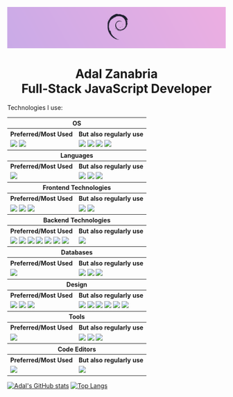 ![Cover Image](./assets/debian-magenta-pink-1_3.png)

<h1 align=center>
  Adal Zanabria
  <br />
  Full-Stack JavaScript Developer
</h1>

<p>Technologies I use:</p>

<table>
  <tr class="header1">
    <th colspan="2">OS</th>
  </tr>
  <tr class="header2">
    <th>Preferred/Most Used</th>
    <th>But also regularly use</th>
  </tr>
  <tr class="content">
    <td>
      <img src="https://img.shields.io/badge/Debian-D70A53?style=for-the-badge&logo=debian&logoColor=white"/>
      <img src="https://img.shields.io/badge/Windows-0078D6?style=for-the-badge&logo=windows&logoColor=white" />
    </td>
    <td>
      <img src="https://img.shields.io/badge/Arch%20Linux-1793D1?logo=arch-linux&logoColor=fff&style=for-the-badge" />
      <img src="https://img.shields.io/badge/Fedora-294172?style=for-the-badge&logo=fedora&logoColor=white" />
      <img src="https://img.shields.io/badge/Ubuntu-E95420?style=for-the-badge&logo=ubuntu&logoColor=white" />
      <img src="https://img.shields.io/badge/Android-3DDC84?style=for-the-badge&logo=android&logoColor=white" />
    </td>
  </tr>
  <tr class="header1">
    <th colspan="2">Languages</th>
  </tr>
  <tr class="header2">
    <th>Preferred/Most Used</th>
    <th>But also regularly use</th>
  </tr>
  <tr class="content">
    <td>
      <img src="https://img.shields.io/badge/typescript-%23007ACC.svg?style=for-the-badge&logo=typescript&logoColor=white" />
    </td>
    <td>
      <img src="https://img.shields.io/badge/javascript-%23323330.svg?style=for-the-badge&logo=javascript&logoColor=%23F7DF1E" />
      <img src="https://img.shields.io/badge/html5-%23E34F26.svg?style=for-the-badge&logo=html5&logoColor=white" />
      <img src="https://img.shields.io/badge/css3-%231572B6.svg?style=for-the-badge&logo=css3&logoColor=white" />
    </td>
  </tr>
  <tr class="header1">
    <th colspan="2">Frontend Technologies</th>
  </tr>
  <tr class="header2">
    <th>Preferred/Most Used</th>
    <th>But also regularly use</th>
  </tr>
  <tr class="content">
    <td>
      <img src="https://img.shields.io/badge/react-%2320232a.svg?style=for-the-badge&logo=react&logoColor=%2361DAFB" />
      <img src="https://img.shields.io/badge/Next-black?style=for-the-badge&logo=next.js&logoColor=white" />
      <img src="https://img.shields.io/badge/tailwindcss-%2338B2AC.svg?style=for-the-badge&logo=tailwind-css&logoColor=white" />
    </td>
    <td>
      <img src="https://img.shields.io/badge/bootstrap-%23563D7C.svg?style=for-the-badge&logo=bootstrap&logoColor=white" />
      <img src="https://img.shields.io/badge/vite-%23646CFF.svg?style=for-the-badge&logo=vite&logoColor=white" />
    </td>
  </tr>
  <tr class="header1">
    <th colspan="2">Backend Technologies</th>
  </tr>
  <tr class="header2">
    <th>Preferred/Most Used</th>
    <th>But also regularly use</th>
  </tr>
  <tr class="content">
    <td>
      <img src="https://img.shields.io/badge/node.js-6DA55F?style=for-the-badge&logo=node.js&logoColor=white" />
      <img src="https://img.shields.io/badge/express.js-%23404d59.svg?style=for-the-badge&logo=express&logoColor=%2361DAFB" />
      <img src="https://img.shields.io/badge/Sequelize-52B0E7?style=for-the-badge&logo=Sequelize&logoColor=white" />
      <img src="https://img.shields.io/badge/JWT-black?style=for-the-badge&logo=JSON%20web%20tokens" />
      <img src="https://img.shields.io/badge/Insomnia-black?style=for-the-badge&logo=insomnia&logoColor=5849BE" />
      <img src="https://img.shields.io/badge/docker-%230db7ed.svg?style=for-the-badge&logo=docker&logoColor=white" />
      <img src="https://img.shields.io/badge/nginx-%23009639.svg?style=for-the-badge&logo=nginx&logoColor=white" />
    </td>
    <td>
      <img src="https://img.shields.io/badge/Next-black?style=for-the-badge&logo=next.js&logoColor=white" />
    </td>
  </tr>
  <tr class="header1">
    <th colspan="2">Databases</th>
  </tr>
  <tr class="header2">
    <th>Preferred/Most Used</th>
    <th>But also regularly use</th>
  </tr>
  <tr class="content">
    <td>
      <img src="https://img.shields.io/badge/postgres-%23316192.svg?style=for-the-badge&logo=postgresql&logoColor=white" />
    </td>
    <td>
      <img src="https://img.shields.io/badge/MariaDB-003545?style=for-the-badge&logo=mariadb&logoColor=white" />
      <img src="https://img.shields.io/badge/mysql-%2300f.svg?style=for-the-badge&logo=mysql&logoColor=white" />
      <img src="https://img.shields.io/badge/Microsoft%20SQL%20Sever-CC2927?style=for-the-badge&logo=microsoft%20sql%20server&logoColor=white" />
    </td>
  </tr>
  <tr class="header1">
    <th colspan="2">Design</th>
  </tr>
  <tr class="header2">
    <th>Preferred/Most Used</th>
    <th>But also regularly use</th>
  </tr>
  <tr class="content">
    <td>
      <img src="https://img.shields.io/badge/adobe%20illustrator-%23FF9A00.svg?style=for-the-badge&logo=adobe%20illustrator&logoColor=white" />
      <img src="https://img.shields.io/badge/adobe%20photoshop-%2331A8FF.svg?style=for-the-badge&logo=adobe%20photoshop&logoColor=white" />
      <img src="https://img.shields.io/badge/figma-%23F24E1E.svg?style=for-the-badge&logo=figma&logoColor=white" /> 
    </td>
    <td>
      <img src="https://img.shields.io/badge/Adobe%20InDesign-49021F?style=for-the-badge&logo=adobeindesign&logoColor=white" />
      <img src="https://img.shields.io/badge/Adobe%20Premiere%20Pro-9999FF.svg?style=for-the-badge&logo=Adobe%20Premiere%20Pro&logoColor=white" />
      <img src="https://img.shields.io/badge/Adobe%20Lightroom-31A8FF.svg?style=for-the-badge&logo=Adobe%20Lightroom&logoColor=white" />
      <img src="https://img.shields.io/badge/Adobe%20XD-470137?style=for-the-badge&logo=Adobe%20XD&logoColor=#FF61F6" />
      <img src="https://img.shields.io/badge/Gimp-657D8B?style=for-the-badge&logo=gimp&logoColor=FFFFFF" />
      <img src="https://img.shields.io/badge/Inkscape-e0e0e0?style=for-the-badge&logo=inkscape&logoColor=080A13" />
    </td>
  </tr>
  <tr class="header1">
    <th colspan="2">Tools</th>
  </tr>
  <tr class="header2">
    <th>Preferred/Most Used</th>
    <th>But also regularly use</th>
  </tr>
  <tr class="content">
    <td>
      <img src="https://img.shields.io/badge/yarn-%232C8EBB.svg?style=for-the-badge&logo=yarn&logoColor=white" />
    </td>
    <td>
      <img src="https://img.shields.io/badge/NPM-%23000000.svg?style=for-the-badge&logo=npm&logoColor=white" />
      <img src="https://img.shields.io/badge/webpack-%238DD6F9.svg?style=for-the-badge&logo=webpack&logoColor=black" />
      <img src="https://img.shields.io/badge/Babel-F9DC3e?style=for-the-badge&logo=babel&logoColor=black" />
    </td>
  </tr>
  <tr class="header1">
    <th colspan="2">Code Editors</th>
  </tr>
  <tr class="header2">
    <th>Preferred/Most Used</th>
    <th>But also regularly use</th>
  </tr>
  <tr class="content">
    <td>
      <img src="https://img.shields.io/badge/NeoVim-%2357A143.svg?&style=for-the-badge&logo=neovim&logoColor=white" />
    </td>
    <td>
      <img src="https://img.shields.io/badge/Visual%20Studio%20Code-0078d7.svg?style=for-the-badge&logo=visual-studio-code&logoColor=white" />
    </td>
  </tr>
</table>

[![Adal's GitHub stats](https://github-readme-stats.vercel.app/api?username=AdalZanabria&theme=omni&show_icons=true)](https://github.com/AdalZanabria) [![Top Langs](https://github-readme-stats.vercel.app/api/top-langs/?username=AdalZanabria&layout=compact&theme=omni)](https://github.com/AdalZanabria)
<!--
<style>
  h1 {
    text-align: center;
  }
  p {
    font-size: 20px;
    font-weight: 600;
  }
  table, th, td {
    border: 1.5px solid #f4b8e4 !important;
    border-radius: 10px;
    vertical-align:top !important;
    text-align: left;
  }
  table {
      background-color: #494d64;
      border-collapse: separate !important;
      border-spacing: 4px !important;
  }
  body {
      background-color: #303446;
      color: #C6D0F5;
  }
  .header1 th {
    font-weight: 900;
    font-size: 18px;
    background-color: #ca9ee6;
  }
  .header2 th, .content td {
    font-weight: 700;
    background-color: #babbf1;
  }
  .header1, .header2 {
    color: #303446;
  }
</style>
-->

<!--
- 🔭 I’m currently working on ...
- 🌱 I’m currently learning ...
- 👯 I’m looking to collaborate on ...
- 🤔 I’m looking for help with ...
- 💬 Ask me about ...
- 📫 How to reach me: ...
- 😄 Pronouns: ...
- ⚡ Fun fact: ...
-->
